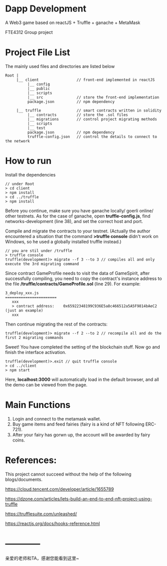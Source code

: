 # Dapp Development
A Web3 game based on reactJS + Truffle + ganache + MetaMask

FTE4312 Group project


# Project File List

The mainly used files and directories are listed below


    Root |
         |__ client                 // front-end implemented in reactJS
              |__ config            
              |__ public
              |__ scripts
              |__ src               // store the front-end implementation
              package.json          // npm dependency

         |__ truffle                // smart contracts written in solidity
              |__ contracts         // store the .sol files
              |__ migrations        // control project migrating methods
              |__ scripts
              |__ test   
              package.json          // npm dependency
              truffle-config.json   // control the details to connect to the network
          

# How to run

Install the dependencies
    
    // under Root
    > cd client
    > npm install
    > cd ../truffle
    > npm install
    
Before you continue, make sure you have ganache locally/ goerli online/ other testnets.
As for the case of ganache, open __truffle-config.js__, find networks-development (line 38), and set the correct host and port.

Compile and migrate the contracts to your testnet. 
(Actually the author encountered a situation that the command __>truffle console__ didn't work on Windows, 
so he used a globally installed truffle instead.)
    
    // you are stil under /truffle
    > truffle console 
    truffle(development)> migrate --f 3 --to 3 // compiles all and only execute the 3rd migrating command
    
Since contract GameProfile needs to visit the data of GameSpirit, after successfully compiling, 
you need to copy the contract's instance address to the file
__/truffle/contracts/GameProfile.sol__ (line 29). For example:

    3_deploy_xxx.js
    =======================
       xxx
       > contract address:    0x65922348199C936E5a8c466512a5A5F9814bAeC2 (just an example)
       xxx
    
Then continue migrating the rest of the contracts:   
    
    truffle(development)> migrate --f 2 --to 2 // recompile all and do the first 2 migrating commands
    
Sweet! You have completed the setting of the blockchain stuff. Now go and finish the interface activation.

    truffle(development)>.exit // quit truffle console
    > cd ../client
    > npm start
    
Here, __localhost:3000__ will automatically load in the default browser, and all the demo can be viewed from the page.

# Main Functions

1. Login and connect to the metamask wallet.
2. Buy game items and feed fairies (fairy is a kind of NFT following ERC-721).
3. After your fairy has gorwn up, the account will be awarded by fairy coins.


# References:

This project cannot succeed without the help of the following blogs/documents.

https://cloud.tencent.com/developer/article/1655789

https://dzone.com/articles/lets-build-an-end-to-end-nft-project-using-truffle

https://trufflesuite.com/unleashed/

https://reactjs.org/docs/hooks-reference.html

# ————
亲爱的老师和TA，感谢您能看到这里~

